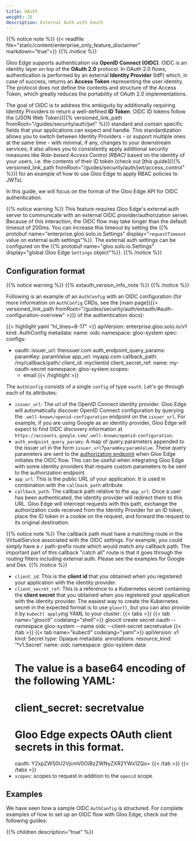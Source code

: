 ```yaml
---
title: OAuth
weight: 20
description: External Auth with Oauth
---
```


{{% notice note %}}
{{< readfile file="static/content/enterprise_only_feature_disclaimer" markdown="true">}}
{{% /notice %}}

Gloo Edge supports authentication via **OpenID Connect (OIDC)**. OIDC is an identity layer on top of the **OAuth 2.0** protocol. In OAuth 2.0 flows, authentication is performed by an external **Identity Provider** (IdP) which, in case of success, returns an **Access Token** representing the user identity. The protocol does not define the contents and structure of the Access Token, which greatly reduces the portability of OAuth 2.0 implementations.

The goal of OIDC is to address this ambiguity by additionally requiring Identity Providers to return a well-defined **ID Token**. OIDC ID tokens follow the [JSON Web Token]({{% versioned_link_path fromRoot="/guides/security/auth/jwt" %}}) standard and contain specific fields that your applications can expect and handle. This standardization allows you to switch between Identity Providers - or support multiple ones at the same time - with minimal, if any, changes to your downstream services; it also allows you to consistently apply additional security measures like _Role-based Access Control (RBAC)_ based on the identity of your users, i.e. the contents of their ID token (check out [this guide]({{% versioned_link_path fromRoot="/guides/security/auth/jwt/access_control" %}}) for an example of how to use Gloo Edge to apply RBAC policies to JWTs). 

In this guide, we will focus on the format of the Gloo Edge API for OIDC authentication.

{{% notice warning %}}
This feature requires Gloo Edge's external auth server to communicate with an external OIDC provider/authorization server.
Because of this interaction, the OIDC flow may take longer than the default timeout of 200ms.
You can increase this timeout by setting the {{% protobuf name="enterprise.gloo.solo.io.Settings" display="`requestTimeout` value on external auth settings"%}}.
The external auth settings can be configured on the {{% protobuf name="gloo.solo.io.Settings" display="global Gloo Edge `Settings` object"%}}.
{{% /notice %}}

## Configuration format
{{% notice warning %}}
{{% extauth_version_info_note %}}
{{% /notice %}}

Following is an example of an `AuthConfig` with an OIDC configuration (for more information on `AuthConfig` CRDs, see the [main page]({{< versioned_link_path fromRoot="/guides/security/auth/extauth/#auth-configuration-overview" >}}) 
of the authentication docs):

{{< highlight yaml "hl_lines=8-17" >}}
apiVersion: enterprise.gloo.solo.io/v1
kind: AuthConfig
metadata:
  name: oidc
  namespace: gloo-system
spec:
  configs:
  - oauth:
      issuer_url: theissuer.com
      auth_endpoint_query_params:
        paramKey: paramValue
      app_url: myapp.com
      callback_path: /my/callback/path/
      client_id: myclientid
      client_secret_ref:
        name: my-oauth-secret
        namespace: gloo-system
      scopes:
      - email
{{< /highlight >}}

The `AuthConfig` consists of a single `config` of type `oauth`. Let's go through each of its attributes:

- `issuer_url`: The url of the OpenID Connect identity provider. Gloo Edge will automatically discover OpenID Connect 
configuration by querying the `.well-known/openid-configuration` endpoint on the `issuer_url`. For example, if you are 
using Google as an identity provider, Gloo Edge will expect to find OIDC discovery information at 
`https://accounts.google.com/.well-known/openid-configuration`.
- `auth_endpoint_query_params`: A map of query parameters appended to the issuer url in the form
 `issuer_url`?`paramKey`:`paramValue`. These query parameters are sent to the [authorization endpoint](https://auth0.com/docs/protocols/oauth2#oauth-endpoints)
  when Gloo Edge initiates the OIDC flow. This can be useful when integrating Gloo Edge with some identity providers that require
  custom parameters to be sent to the authorization endpoint.
- `app_url`: This is the public URL of your application. It is used in combination with the `callback_path` attribute.
- `callback_path`: The callback path relative to the `app_url`. Once a user has been authenticated, the identity provider 
will redirect them to this URL. Gloo Edge will intercept requests with this path, exchange the authorization code received from 
the Identity Provider for an ID token, place the ID token in a cookie on the request, and forward the request to its original destination. 

{{% notice note %}}
The callback path must have a matching route in the VirtualService associated with the OIDC settings. For example, you could simply have a `/` path-prefix route which would match any callback path. The important part of this callback "catch all" route is that it goes through the routing filters including external auth. Please see the examples for Google and Dex. 
{{% /notice %}}

- `client_id`: This is the **client id** that you obtained when you registered your application with the identity provider.
- `client_secret_ref`: This is a reference to a Kubernetes secret containing the **client secret** that you obtained 
when you registered your application with the identity provider. The easiest way to create the Kubernetes secret in the 
expected format is to use `glooctl`, but you can also provide it by `kubectl apply`ing YAML to your cluster:
{{< tabs >}}
{{< tab name="glooctl" codelang="shell">}}
glooctl create secret oauth --namespace gloo-system --name oidc --client-secret secretvalue
{{< /tab >}}
{{< tab name="kubectl" codelang="yaml">}}
apiVersion: v1
kind: Secret
type: Opaque
metadata:
  annotations:
    resource_kind: '*v1.Secret'
  name: oidc
  namespace: gloo-system
data:
  # The value is a base64 encoding of the following YAML:
  # client_secret: secretvalue
  # Gloo Edge expects OAuth client secrets in this format.
  oauth: Y2xpZW50U2VjcmV0OiBzZWNyZXR2YWx1ZQo=
{{< /tab >}}
{{< /tabs >}} 
- `scopes`: scopes to request in addition to the `openid` scope.

## Examples
We have seen how a sample OIDC `AuthConfig` is structured. For complete examples of how to set up an OIDC flow with 
Gloo Edge, check out the following guides:

{{% children description="true" %}}